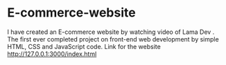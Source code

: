 # E-commerce-website
I have created an E-commerce website by watching video of Lama Dev . The first ever completed project on front-end web development by simple HTML, CSS and JavaScript code.
Link for the website
http://127.0.0.1:3000/index.html
